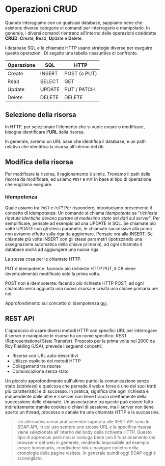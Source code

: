 <style>
.centered {
	text-align: center;
}
img.right_side {
  float: right;
  margin:5px 5px 0px 20px;
  width: 50%;
}
img.left_side {
  float:left;
  margin:5px 20px 0px 5px;
  width: 20%;
}

p.clear {
  clear: both;  
}
p.img-container {
  margin-bottom: 15px;
}

p.img-container::after {
  margin-bottom: 15px;
  overflow: hidden;
  clear: both;
}
</style>

# Operazioni CRUD

Quando interagiamo con un qualsiasi database, sappiamo bene che esistono diverse categorie di comandi per interrogarlo e manipolarlo. In generale, i diversi comandi rientrano all'interno delle operazioni cosiddette **CRUD**: **C**reate, **R**ead, **U**pdate e **D**elete.

I database SQL e le chiamate HTTP usano strategie diverse per eseguire queste operazioni. Di seguito una tabella riassuntiva di confronto.

| Operazione  | SQL | HTTP |
|---|---|---|
| Create |INSERT|POST (o PUT)|
| Read  |SELECT|GET|
| Update  |UPDATE|PUT / PATCH|
| Delete  |DELETE|DELETE|

## Selezione della risorsa
In HTTP, per selezionare l'elemento che si vuole creare o modificare, bisogna identificare **l'URL** della risorsa.

In generale, avremo un URL base che identifica il database, e un path relativo che identifica la risorsa all'interno del db.


## Modifica della risorsa
Per modificare la risorsa, il ragionamento è simile. Troviamo il path della risorsa da modificare, ed usiamo `POST` e `PUT` in base al tipo di operazione che vogliamo eseguire.

### Idempotenza
Quale usiamo tra `POST` e `PUT`? Per rispondere, introduciamo brevemente il concetto di idempotenza. Un comando si chiama _idempotente_ se "_richieste ripetute identiche devono portare al medesimo stato dei dati sul server_". Per semplificare, pensate ad esempio ad una UPDATE in SQL. Se chiamate più volte UPDATE con gli stessi parametri, le chiamate successive alla prima non avranno effetto sulla riga da aggiornare. Pensate ora alla INSERT. Se chiamate più volte INSERT con gli stessi parametri (ipotizzando una assegnazione automatica della chiave primaria), ad ogni chiamata il database andrà ad aggiungere una nuova riga.

La stessa cosa per le chiamate HTTP.

PUT è idempotente: facendo più richieste HTTP PUT, il DB viene (eventualmente) modificato solo la prima volta.

POST non è idempotente: facendo più richieste HTTP POST, ad ogni chiamata verrà aggiunta una nuova risorsa e creata una chiave primaria per noi.

Approfondimento sul concetto di idempotenza [qui]( http://blog.loris.tissino.it/2013/06/http-rest-e-api.html).


## REST API
L'approccio di usare diversi metodi HTTP con specifici URL per interrogare il server e manipolare le risorse ha un nome specifico: REST (Representational State Transfer). Proposto per la prima volta nel 2000 da Roy Fielding (USA), prevede i seguenti concetti:
- Risorse con URL auto-descrittivi
- Utilizzo esplicito dei metodi HTTP
- Collegamenti tra risorse
- Comunicazione senza stato

Un piccolo approfondimento sull'ultimo punto: la comunicazione senza stato (_stateless_) è qualcosa che pervade il web e forse è uno dei suoi tratti più caratteristici e di successo. In pratica, significa che ogni richiesta è indipendente dalle altre e il server non tiene traccia direttamente della successione delle chiamate. Un'associazione tra queste può essere fatto indirettamente tramite cookies o chiavi di sessione, ma il server non tiene aperto un thread, processo o canale tra una chiamata HTTP e la successiva.

> Un alternativa ormai praticamente superata alle REST API sono le SOAP API, in cui uso sempre uno stesso URL e la specifica risorsa viene selezionata all'interno del body della richiesta HTTP. Questo tipo di approccio però non si coniuga bene con il funzionamento dei browser e del web in generale, rendendo impossibile ad esempio creare bookmarks, condividere link o navigare indietro nella cronologia delle pagine visitate. In generale quindi oggi SOAP oggi è sconsigliato.